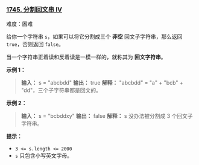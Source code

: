 ### [1745\. 分割回文串 IV](https://leetcode.cn/problems/palindrome-partitioning-iv/)

难度：困难

给你一个字符串 `s`，如果可以将它分割成三个 **非空** 回文子字符串，那么返回 `true`，否则返回 `false`。

当一个字符串正着读和反着读是一模一样的，就称其为 **回文字符串**。

**示例 1：**

> **输入：** s = "abcbdd"
> **输出：** true
> **解释：** "abcbdd" = "a" + "bcb" + "dd"，三个子字符串都是回文的。

**示例 2：**

> **输入：** s = "bcbddxy"
> **输出：** false
> **解释：** s 没办法被分割成 3 个回文子字符串。

**提示：**

- `3 <= s.length <= 2000`
- `s`​​​​​​ 只包含小写英文字母。
